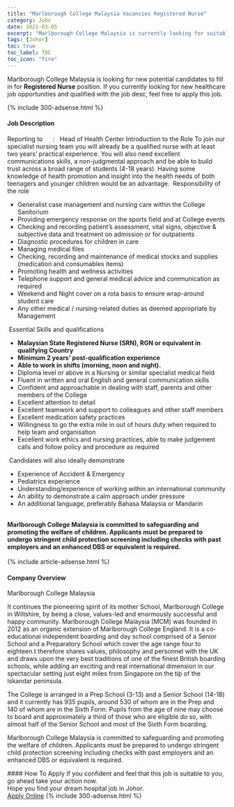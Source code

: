 ```yaml
---
title: "Marlborough College Malaysia Vacancies Registered Nurse" 
category: Jobs 
date: 2021-03-05 
excerpt: "Marlborough College Malaysia is currently looking for suitable person to fill in the Registered Nurse which positioned at Johor" 
tags: [Johor] 
toc: true 
toc_label: TOC 
toc_icon: "fire" 
--- 
```


<p>Marlborough College Malaysia is looking for new potential candidates to fill in for <b>Registered Nurse</b> position. If you currently looking for new healthcare job opportunities and qualified with the job desc, feel free to apply this job.
</p>{% include 300-adsense.html %} 
<div><div><h4>Job Description</h4></div><div><div><span><div><div>Reporting to&#160;&#160;&#160;&#160;&#160;&#160;:&#160;&#160;&#160;Head of Health Center&#160;Introduction to the Role&#160;To join our specialist nursing team you will already be a qualified nurse with at least two years&#8217; practical experience. You will also need excellent communications skills, a non-judgmental approach and be able to build trust across a broad range of students (4-18 years). Having some knowledge of health promotion and insight into the health needs of both teenagers and younger children would be an advantage.&#160;&#160;Responsibility of the role&#160;&#160;<ul><li>Generalist case management and nursing care within the College Sanitorium</li><li>Providing emergency response on the sports field and at College events</li><li>Checking and recording patient&#8217;s assessment, vital signs, objective &amp; subjective data and treatment&#160;on admission or for outpatients</li><li>Diagnostic procedures for children in care</li><li>Managing medical files</li><li>Checking, recording and maintenance of medical stocks and supplies (medication and consumables items)</li><li>Promoting health and wellness activities</li><li>Telephone support and general medical advice and communication as required</li><li>Weekend and Night cover on a rota basis to ensure wrap-around student care</li><li>Any other medical / nursing-related duties as deemed appropriate by Management&#160;</li></ul>&#160;Essential Skills and qualifications&#160;<ul><li><strong>Malaysian State Registered Nurse (SRN), RGN or equivalent in qualifying Country</strong></li><li><strong>Minimum 2 years&#8217; post-qualification experience</strong></li><li><strong>Able to work in shifts (morning, noon and night).</strong></li><li>Diploma level or above in a Nursing or similar specialist medical field</li><li>Fluent in written and oral English and general communication skills</li><li>Confident and approachable in dealing with staff, parents and other members of the College</li><li>Excellent attention to detail</li><li>Excellent teamwork and support to colleagues and other staff members</li><li>Excellent medication safety practices</li><li>Willingness to go the extra mile in out of hours duty when required to help team and organisation</li><li>Excellent work ethics and nursing practices, able to make judgement calls and follow policy and procedure as required&#160;</li></ul>&#160;Candidates will also ideally demonstrate&#160;<br><ul><li>Experience of Accident &amp; Emergency</li><li>Pediatrics experience</li><li>Understanding/experience of working within an international community</li><li>An ability to demonstrate a calm approach under pressure</li><li>An additional language, preferably Bahasa Malaysia or Mandarin&#160;</li></ul><br><strong>Marlborough College Malaysia is committed to safeguarding and promoting the welfare of children. Applicants must be prepared to undergo stringent child protection screening including checks with past employers and an enhanced DBS or equivalent is required.&#160;</strong><br>&#160;</div></div></span></div></div></div> 
{% include article-adsense.html %} 
<div><div><h4>Company Overview</h4></div><div><div><span><div><p>Marlborough College Malaysia&#160;</p><p>It continues the pioneering spirit of its mother School, Marlborough College in Wiltshire, by being a close, values-led and enormously successful and happy community. Marlborough College Malaysia (MCM) was founded in 2012 as an organic extension of Marlborough College England. It is a co&#8208;educational independent boarding and day school comprised of a Senior School and a Preparatory School which cover the age range four to eighteen.t therefore shares values, philosophy and personnel with the UK and draws upon the very best traditions of one of the finest British boarding schools, while adding an exciting and real international dimension in our spectacular setting just eight miles from Singapore on the tip of the Iskandar peninsula.</p><p>The College is arranged in a Prep School (3-13) and a Senior School (14-18) and it currently has 935 pupils, around 530 of whom are in the Prep and 140&#160;of whom are in the Sixth Form. Pupils from the age of nine may choose to board and approximately a third of those who are eligible do so, with almost half of the Senior School and most of the Sixth Form boarding.&#160;&#160;</p><p>Marlborough College Malaysia is committed to safeguarding and promoting the welfare of children. Applicants must be prepared to undergo stringent child protection screening including checks with past employers and an enhanced DBS or equivalent is required.</p></div></span></div></div></div> 
#### How To Apply 
If you confident and feel that this job is suitable to you, go ahead take your action now. <br/> 
Hope you find your dream hospital job in Johor. <br/> 
<a href="https://www.jobstreet.com.my/en/job/registered-nurse-4492649?jobId=jobstreet-my-job-4492649" class="btn btn--warning" target="_blank" rel="nofollow noopenner">Apply Online</a> 
{% include 300-adsense.html %} 